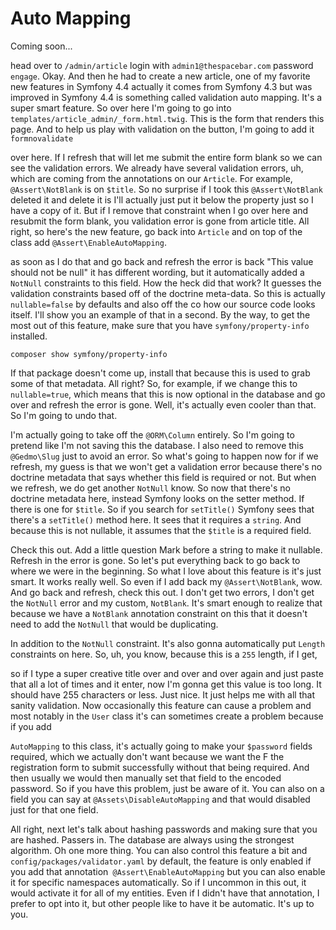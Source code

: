 # Auto Mapping

Coming soon...


head over to `/admin/article` login with `admin1@thespacebar.com` password `engage`. 
Okay. And then he
had to create a new article, one of my favorite new features in Symfony 4.4 actually
it comes from Symfony 4.3 but was improved in Symfony 4.4 is something called
validation auto mapping. It's a super smart feature. So over here I'm going to go
into `templates/article_admin/_form.html.twig`. This is the form that
renders this page. And to help us play with validation on the button, I'm going to
add it `formnovalidate`

over here. If I refresh that will let me submit the entire form blank so we can see
the validation errors. We already have several validation errors, uh, which are
coming from the annotations on our `Article`. For example, `@Assert\NotBlank` is on
`$title`. So no surprise if I took this `@Assert\NotBlank` deleted it and delete it is
I'll actually just put it below the property just so I have a copy of it. But if I
remove that constraint when I go over here and resubmit the form blank, you
validation error is gone from article title. All right, so here's the new feature, go
back into `Article` and on top of the class add `@Assert\EnableAutoMapping`.

as soon as I do that and go back and refresh the error is back "This value should not be null"
it has different wording, but it automatically added a `NotNull`
constraints to this field. How the heck did that work? It guesses the validation
constraints based off of the doctrine meta-data. So this is actually `nullable=false`
by defaults and also off the co how our source code looks itself. I'll show you an
example of that in a second. By the way, to get the most out of this feature, make
sure that you have `symfony/property-info` installed. 

```terminal-silent
composer show symfony/property-info
```

If that package doesn't come up,
install that because this is used to grab some of that metadata. All right? So, for
example, if we change this to `nullable=true`, which means that this is now optional in
the database and go over and refresh the error is gone. Well, it's actually even
cooler than that. So I'm going to undo that.

I'm actually going to take off the `@ORM\Column` entirely. So I'm going to pretend
like I'm not saving this the database. I also need to remove this `@Gedmo\Slug`
just to avoid an error. So what's going to happen now for if we refresh, my guess is
that we won't get a validation error because there's no doctrine metadata that says
whether this field is required or not. But when we refresh, we do get another `NotNull`
know. So now that there's no doctrine metadata here, instead Symfony looks on the
setter method. If there is one for `$title`. So if you search for `setTitle()` Symfony sees
that there's a `setTitle()` method here. It sees that it requires a `string`. And because
this is not nullable, it assumes that the `$title` is a required field.

Check this out. Add a little question Mark before a string to make it nullable.
Refresh in the error is gone. So let's put everything back to go back to where we
were in the beginning. So what I love about this feature is it's just smart. It works
really well. So even if I add back my `@Assert\NotBlank`, wow. And go back and
refresh, check this out. I don't get two errors, I don't get the `NotNull` error and my
custom, `NotBlank`. It's smart enough to realize that because we have a `NotBlank`
annotation constraint on this that it doesn't need to add the `NotNull` that would 
be duplicating.

In addition to the `NotNull` constraint. It's also gonna automatically put `Length`
constraints on here. So, uh, you know, because this is a `255` length, if I get,

so if I type a super creative title over and over and over again and just paste that
all a lot of times and it enter, now I'm gonna get this value is too long. It should
have 255 characters or less. Just nice. It just helps me with all that sanity
validation. Now occasionally this feature can cause a problem and most notably in the
`User` class it's can sometimes create a problem because if you add

`AutoMapping` to this class, it's actually going to make your `$password` fields
required, which we actually don't want because we want the F the registration form to
submit successfully without that being required. And then usually we would then
manually set that field to the encoded password. So if you have this problem, just be
aware of it. You can also on a field you can say at `@Assets\DisableAutoMapping`
and that would disabled just for that one field. 

All right, next let's talk about hashing passwords and making sure that you are hashed.
Passers in. The database are always using the strongest algorithm. Oh one more thing.
You can also control this feature a bit and `config/packages/validator.yaml`
by default, the feature is only enabled if you add that annotation` @Assert\EnableAutoMapping`
but you can also enable it for specific namespaces automatically. So if I
uncommon in this out, it would activate it for all of my entities. Even if I didn't
have that annotation, I prefer to opt into it, but other people like to have it be
automatic. It's up to you.
